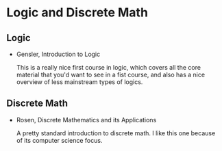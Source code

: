 # Logic and Discrete Math

## Logic

* Gensler, Introduction to Logic

  This is a really nice first course in logic, which covers all the core material
that you'd want to see in a fist course, and also has a nice overview of less
mainstream types of logics.

## Discrete Math

* Rosen, Discrete Mathematics and its Applications

  A pretty standard introduction to discrete math. I like this one because of its computer science focus.
